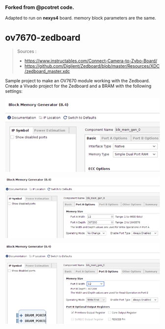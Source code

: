 ### Forked from @pcotret code. 

Adapted to run on **nexys4** board. memory block parameters are the same. 

# ov7670-zedboard

> Sources :
>
> - https://www.instructables.com/Connect-Camera-to-Zybo-Board/
> - https://github.com/Digilent/Zedboard/blob/master/Resources/XDC/zedboard_master.xdc

Sample project to make an OV7670 module working with the Zedboard. Create a Vivado project for the Zedboard and a BRAM with the following settings:

![image-20201011143030526](./image-20201011143030526.png)

![image-20201011143102195](./image-20201011143102195.png)

![image-20201011143132081](./image-20201011143132081.png)
